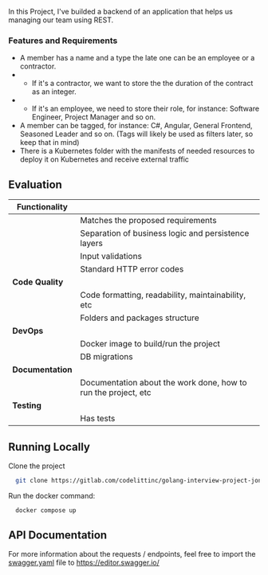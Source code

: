 In this Project, I've builded a backend of an application that helps us managing our team using REST.

### Features and Requirements
- A member has a name and a type the late one can be an employee or a contractor.
- - If it's a contractor, we want to store the the duration of the contract as an integer.
- - If it's an employee, we need to store their role, for instance: Software Engineer, Project Manager and so on.
- A member can be tagged, for instance: C#, Angular, General Frontend, Seasoned Leader and so on. (Tags will likely be used as filters later, so keep that in mind)
- There is a Kubernetes folder with the manifests of needed resources to deploy it on Kubernetes and receive external traffic


## Evaluation
| Functionality     |                                                                |
|-------------------|----------------------------------------------------------------|
|                   | Matches the proposed requirements                              |              |
|                   | Separation of business logic and persistence layers            |
|                   | Input validations                                              |
|                   | Standard HTTP error codes                                      |
| **Code Quality**  |                                                                |
|                   | Code formatting, readability, maintainability, etc             |
|                   | Folders and packages structure                                 |
| **DevOps**        |                                                                |
|                   | Docker image to build/run the project                          |
|                   | DB migrations                                                  |
| **Documentation** |                                                                |
|                   | Documentation about the work done, how to run the project, etc |
| **Testing**       |                                                                |
|                   | Has tests                                                      |


## Running Locally

Clone the project

```bash
  git clone https://gitlab.com/codelittinc/golang-interview-project-jonathan-henrique.git
```

Run the docker command:

```bash
  docker compose up
```
## API Documentation

For more information about the requests / endpoints, feel free to import the [swagger.yaml](https://gitlab.com/codelittinc/golang-interview-project-jonathan-henrique/-/blob/dev/documentation/swagger.yaml) file to https://editor.swagger.io/
